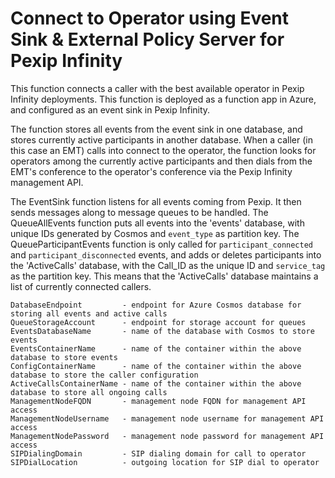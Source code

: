 # Connect to Operator using Event Sink & External Policy Server for Pexip Infinity

This function connects a caller with the best available operator in Pexip Infinity deployments.  This function is deployed as a function app in Azure, and configured as an event sink in Pexip Infinity.

The function stores all events from the event sink in one database, and stores currently active participants in another database.  When a caller (in this case an EMT) calls into connect to the operator, the function looks for operators among the currently active participants and then dials from the EMT's conference to the operator's conference via the Pexip Infinity management API.

The EventSink function listens for all events coming from Pexip.  It then sends messages along to message queues to be handled.  The QueueAllEvents function puts all events into the 'events' database, with unique IDs generated by Cosmos and `event_type` as partition key.  The QueueParticipantEvents function is only called for `participant_connected` and `participant_disconnected` events, and adds or deletes participants into the 'ActiveCalls' database, with the Call_ID as the unique ID and `service_tag` as the partition key.  This means that the 'ActiveCalls' database maintains a list of currently connected callers.

```
DatabaseEndpoint         - endpoint for Azure Cosmos database for storing all events and active calls
QueueStorageAccount      - endpoint for storage account for queues
EventsDatabaseName       - name of the database with Cosmos to store events 
EventsContainerName      - name of the container within the above database to store events
ConfigContainerName      - name of the container within the above database to store the caller configuration
ActiveCallsContainerName - name of the container within the above database to store all ongoing calls
ManagementNodeFQDN       - management node FQDN for management API access
ManagementNodeUsername   - management node username for management API access
ManagementNodePassword   - management node password for management API access
SIPDialingDomain         - SIP dialing domain for call to operator
SIPDialLocation          - outgoing location for SIP dial to operator  
```